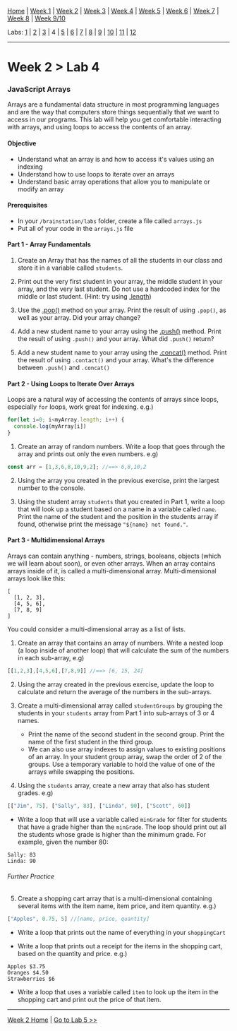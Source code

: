 [Home](/README.MD) | [Week 1](../../week-01/ReadMe.md) | [Week 2](../../week-02/ReadMe.md) | [Week 3](../../week-03/ReadMe.md) | [Week 4](../../week-04/ReadMe.md) | [Week 5](../../week-05/ReadMe.md) | [Week 6](../../week-06/ReadMe.md) | [Week 7](../../week-07/ReadMe.md) | [Week 8](../../week-08/ReadMe.md) | [Week 9/10](../../week-09_10/ReadMe.md)

Labs: [1](./lab-01.md) | [2](./lab-02.md) | [3](./lab-03.md) | 4 | [5](./lab-05.md) | [6](./lab-06.md) | [7](./lab-07.md) | [8](./lab-08.md) | [9](./lab-09.md) | [10](./lab-10.md) | [11](./lab-11.md) | [12](./lab-12.md)

---

# Week 2 > Lab 4

### JavaScript Arrays
Arrays are a fundamental data structure in most programming languages and are the way that computers store things sequentially that we want to access in our programs. This lab will help you get comfortable interacting with arrays, and using loops to access the contents of an array.

#### Objective
- Understand what an array is and how to access it's values using an indexing
- Understand how to use loops to iterate over an arrays
- Understand basic array operations that allow you to manipulate or modify an array

#### Prerequisites
- In your `/brainstation/labs` folder, create a file called `arrays.js`
- Put all of your code in the `arrays.js` file

#### Part 1 - Array Fundamentals

1. Create an Array that has the names of all the students in our class and store it in a variable called `students`.

2. Print out the very first student in your array, the middle student in your array, and the very last student. Do not use a hardcoded index for the middle or last student. (Hint: try using [.length](https://developer.mozilla.org/en-US/docs/Web/JavaScript/Reference/Global_Objects/Array/length))

3. Use the [.pop()](https://developer.mozilla.org/en-US/docs/Web/JavaScript/Reference/Global_Objects/Array/pop) method on your array. Print the result of using `.pop()`, as well as your array. Did your array change?

4. Add a new student name to your array using the [.push()](https://developer.mozilla.org/en-US/docs/Web/JavaScript/Reference/Global_Objects/Array/push) method. Print the result of using `.push()` and your array. What did `.push()` return?

5. Add a new student name to your array using the [.concat()](https://developer.mozilla.org/en-US/docs/Web/JavaScript/Reference/Global_Objects/Array/concat) method. Print the result of using `.contact()` and your array. What's the difference between `.push()` and `.concat()`

#### Part 2 - Using Loops to Iterate Over Arrays

Loops are a natural way of accessing the contents of arrays since loops, especially `for` loops, work great for indexing. e.g.)

```JavaScript
for(let i=0; i<myArray.length; i++) {
  console.log(myArray[i])
}
```

1. Create an array of random numbers. Write a loop that goes through the array and prints out only the even numbers. e.g)

```JavaScript
const arr = [1,3,6,8,10,9,2]; //==> 6,8,10,2
```

2. Using the array you created in the previous exercise, print the largest number to the console.

3. Using the student array `students` that you created in Part 1, write a loop that will look up a student based on a name in a variable called `name`. Print the name of the student and the position in the students array if found, otherwise print the message `"${name} not found."`.

#### Part 3 - Multidimensional Arrays

Arrays can contain anything - numbers, strings, booleans, objects (which we will learn about soon), or even other arrays. When an array contains arrays inside of it, is called a multi-dimensional array. Multi-dimensional arrays look like this:

```
[
  [1, 2, 3],
  [4, 5, 6],
  [7, 8, 9]
]
```

You could consider a multi-dimensional array as a list of lists.

1. Create an array that contains an array of numbers. Write a nested loop (a loop inside of another loop) that will calculate the sum of the numbers in each sub-array, e.g)

```JavaScript
[[1,2,3],[4,5,6],[7,8,9]] //==> [6, 15, 24]
```

2. Using the array created in the previous exercise, update the loop to calculate and return the average of the numbers in the sub-arrays.

3. Create a multi-dimensional array called `studentGroups` by grouping the students in your `students` array from Part 1 into sub-arrays of 3 or 4 names.
    - Print the name of the second student in the second group. Print the name of the first student in the third group.
    - We can also use array indexes to assign values to existing positions of an array. In your student group array, swap the order of 2 of the groups. Use a temporary variable to hold the value of one of the arrays while swapping the positions.


4. Using the `students` array, create a new array that also has student grades. e.g)

```Javascript
[["Jim", 75], ["Sally", 83], ["Linda", 90], ["Scott", 60]]
```

- Write a loop that will use a variable called `minGrade` for filter for students that have a grade higher than the `minGrade`. The loop should print out all the students whose grade is higher than the minimum grade. For example, given the number 80:

```
Sally: 83
Linda: 90
```

###### Further Practice

5. Create a shopping cart array that is a multi-dimensional containing several items with the item name, item price, and item quantity. e.g.)

```JavaScript
["Apples", 0.75, 5] //[name, price, quantity]
```
- Write a loop that prints out the name of everything in your `shoppingCart`

- Write a loop that prints out a receipt for the items in the shopping cart, based on the quantity and price. e.g.)
```
Apples $3.75
Oranges $4.50
Strawberries $6
```

- Write a loop that uses a variable called `item` to look up the item in the shopping cart and print out the price of that item.

---
[Week 2 Home](../ReadMe.md) | [Go to Lab 5 >>](./lab-05.md)
